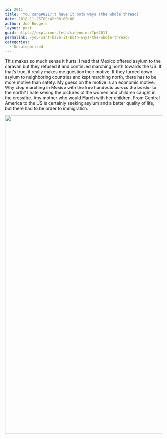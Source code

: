 ```yaml
---
id: 2011
title: 'You can&#8217;t have it both ways (the whole thread)'
date: 2018-11-26T02:42:06+00:00
author: Joe Rodgers
layout: post
guid: https://explainer.tech/sidenotes/?p=2011
permalink: /you-cant-have-it-both-ways-the-whole-thread/
categories:
  - Uncategorized
---
```

This makes so much sense it hurts. I read that Mexico offered asylum to the caravan but they refused it and continued marching north towards the US. If that&#8217;s true, it really makes me question their motive. If they turned down asylum to neighboring countries and kept marching north, there has to be more motive than safety. My guess on the motive is an economic motive. Why stop marching in Mexico with the free handouts across the border to the north? I hate seeing the pictures of the women and children caught in the crossfire. Any mother who would March with her children. From Central America to the US is certainly seeking asylum and a better quality of life, but there had to be order to immigration.

<a href="https://i0.wp.com/explainer.tech/sidenotes/wp-content/uploads/2018/11/2018-Nov-25-20-27-242.png?ssl=1" rel="attachment wp-att-2012"><img src="https://i0.wp.com/explainer.tech/sidenotes/wp-content/uploads/2018/11/2018-Nov-25-20-27-242.png?resize=1024%2C1024&#038;ssl=1" alt="" title="2018-nov-25-20-27-242-png" width="1024" height="1024" class="alignnone size-full wp-image-2012" data-recalc-dims="1" /></a>